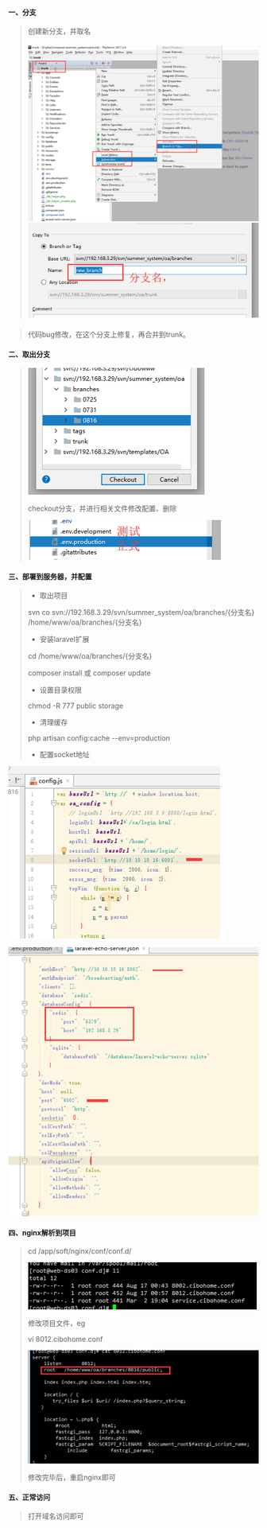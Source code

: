 #### 一、分支

> 创建新分支，并取名
>
> #### ![](/assets/新建分支.png)![](/assets/分支命名.png)

#### 

> 代码bug修改，在这个分支上修复，再合并到trunk。

#### 二、取出分支

> ![](/assets/取出分支.png)
>
> checkout分支，并进行相关文件修改配置、删除
>
> ![](/assets/配置文件.png)

#### 三、部署到服务器，并配置

> * 取出项目
>
> svn co svn://192.168.3.29/svn/summer\_system/oa/branches/{分支名} /home/www/oa/branches/{分支名}
>
> * 安装laravel扩展
>
> cd /home/www/oa/branches/{分支名}
>
> composer install  或 composer update
>
> * 设置目录权限
>
> chmod -R 777 public storage
>
> * 清理缓存
>
> php artisan config:cache  --env=production
>
> * 配置socket地址

![](/assets/socket.png)

![](/assets/laravel-echo-server.png)

#### 四、nginx解析到项目

> cd /app/soft/nginx/conf/conf.d/
>
> ![](/assets/nginx.png)
>
> 修改项目文件，eg
>
> vi 8012.cibohome.conf
>
> ![](/assets/8012.png)
>
> 修改完毕后，重启nginx即可

#### 五、正常访问

> 打开域名访问即可



